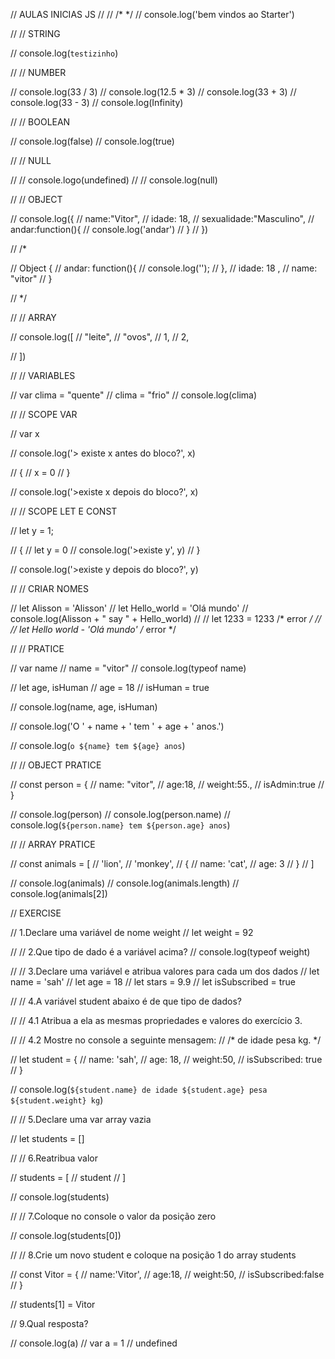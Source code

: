 
// AULAS INICIAS JS
// // /* */ 
// console.log('bem vindos ao Starter')

// // STRING

// console.log(`testizinho`)

// // NUMBER

// console.log(33 / 3)
// console.log(12.5 * 3)
// console.log(33 + 3)
// console.log(33 - 3)
// console.log(Infinity)

// // BOOLEAN

// console.log(false)
// console.log(true)

// // NULL

// // console.logo(undefined)
// // console.log(null)

// // OBJECT

// console.log({
//   name:"Vitor",
//   idade: 18,
//   sexualidade:"Masculino",
//   andar:function(){
//     console.log('andar')
//   }
// })

// /*

// Object {
//   andar: function(){
//     console.log('');
//   },
//   idade: 18 ,
//   name: "vitor"
//   }

// */

// // ARRAY

// console.log([
//   "leite", 
//   "ovos",
//   1,
//   2,

// ])

// // VARIABLES

// var clima = "quente"
// clima = "frio"
// console.log(clima)

// // SCOPE VAR

// var x 

// console.log('> existe x antes do bloco?', x)

// {
//   x = 0
// }

// console.log('>existe x depois do bloco?', x)

// // SCOPE LET E CONST

// let y = 1;

// {
//   let y = 0 
//   console.log('>existe y', y)
// }

// console.log('>existe y depois do bloco?', y)

// // CRIAR NOMES

// let Alisson = 'Alisson'
// let Hello_world = 'Olá mundo'
// console.log(Alisson + " say " + Hello_world)
// // let 1233 = 1233  /* error */
// // let Hello world - 'Olá mundo'   /* error */

// // PRATICE

// var name 
// name = "vitor"
// console.log(typeof name)

// let age, isHuman
// age = 18 
// isHuman = true

// console.log(name, age, isHuman)

// console.log('O ' + name + ' tem ' + age + ' anos.')

// console.log(`o ${name} tem ${age} anos`)

// // OBJECT PRATICE

// const person = {
//   name: "vitor",
//   age:18, 
//   weight:55.,
//   isAdmin:true
// }

// console.log(person)
// console.log(person.name)
// console.log(`${person.name} tem ${person.age} anos`)

// // ARRAY PRATICE

// const animals = [
//   'lion',
//   'monkey',
//   {
//     name: 'cat',
//     age: 3
//   }
// ]

// console.log(animals)
// console.log(animals.length)
// console.log(animals[2])

// EXERCISE

// 1.Declare uma variável de nome weight 
// let weight = 92

// // 2.Que tipo de dado é a variável acima?
// console.log(typeof weight)

// // 3.Declare uma variável e atribua valores para cada um dos dados
// let name = 'sah'
// let age = 18 
// let stars = 9.9
// let isSubscribed = true


// // 4.A variável student abaixo é de que tipo de dados?

// // 4.1 Atribua a ela as mesmas propriedades e valores do exercício 3.

// // 4.2 Mostre no console a seguinte mensagem:
// /* <name> de idade <age> pesa <weight> kg. */
  
// let student = {
//   name: 'sah',
//   age: 18,
//   weight:50,
//   isSubscribed: true
// }

// console.log(`${student.name} de idade ${student.age} pesa ${student.weight} kg`)

// // 5.Declare uma var array vazia

// let students = []

// // 6.Reatribua valor

// students = [
//   student
// ]

// console.log(students)

// // 7.Coloque no console o valor da posição zero

// console.log(students[0])

// // 8.Crie um novo student e coloque na posição 1 do array students

// const Vitor = {
//   name:'Vitor',
//   age:18,
//   weight:50,
//   isSubscribed:false
// }

// students[1] = Vitor

// 9.Qual resposta?

// console.log(a)
// var a = 1
// undefined
